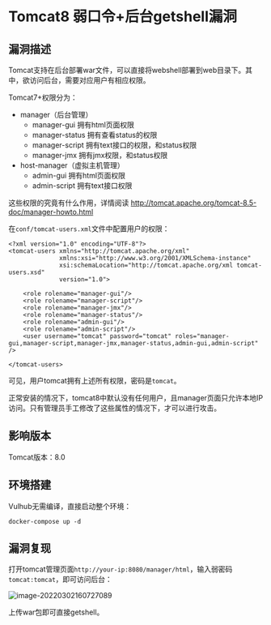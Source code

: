 # Tomcat8 弱口令+后台getshell漏洞

## 漏洞描述

Tomcat支持在后台部署war文件，可以直接将webshell部署到web目录下。其中，欲访问后台，需要对应用户有相应权限。

Tomcat7+权限分为：

- manager（后台管理）
  - manager-gui 拥有html页面权限
  - manager-status 拥有查看status的权限
  - manager-script 拥有text接口的权限，和status权限
  - manager-jmx 拥有jmx权限，和status权限
- host-manager（虚拟主机管理）
  - admin-gui 拥有html页面权限
  - admin-script 拥有text接口权限

这些权限的究竟有什么作用，详情阅读 http://tomcat.apache.org/tomcat-8.5-doc/manager-howto.html

在`conf/tomcat-users.xml`文件中配置用户的权限：

```
<?xml version="1.0" encoding="UTF-8"?>
<tomcat-users xmlns="http://tomcat.apache.org/xml"
              xmlns:xsi="http://www.w3.org/2001/XMLSchema-instance"
              xsi:schemaLocation="http://tomcat.apache.org/xml tomcat-users.xsd"
              version="1.0">

    <role rolename="manager-gui"/>
    <role rolename="manager-script"/>
    <role rolename="manager-jmx"/>
    <role rolename="manager-status"/>
    <role rolename="admin-gui"/>
    <role rolename="admin-script"/>
    <user username="tomcat" password="tomcat" roles="manager-gui,manager-script,manager-jmx,manager-status,admin-gui,admin-script" />
    
</tomcat-users>
```

可见，用户tomcat拥有上述所有权限，密码是`tomcat`。

正常安装的情况下，tomcat8中默认没有任何用户，且manager页面只允许本地IP访问。只有管理员手工修改了这些属性的情况下，才可以进行攻击。

## 影响版本

Tomcat版本：8.0

## 环境搭建

Vulhub无需编译，直接启动整个环境：

```
docker-compose up -d
```

## 漏洞复现

打开tomcat管理页面`http://your-ip:8080/manager/html`，输入弱密码`tomcat:tomcat`，即可访问后台：

![image-20220302160727089](https://typora-1308934770.cos.ap-beijing.myqcloud.com/202203021607207.png)

上传war包即可直接getshell。

